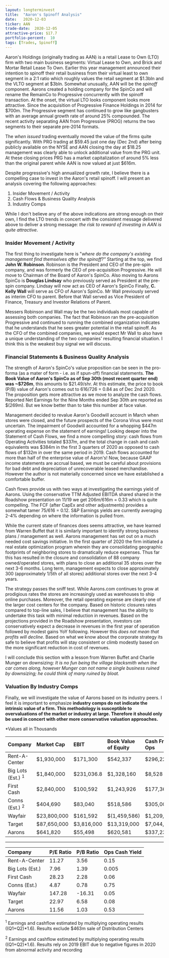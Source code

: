 ```yaml
---
layout: longterminvest
title:  "Aaron's Spinoff Analysis"
date:   2020-12-03
ticker: AAN
trade-date:  2020-12-05
attractive-price: $17.7
portfolio-percent:  10
tags: [Trades, Spinoff]
---
```


Aaron's Holdings (originally trading as AAN) is a retail Lease to Own (LTO) firm with two main business segments: Virtual Lease to Own, and Brick and Mortar Retail Lease To Own.  Earlier this year management announced their intention to spinoff their retail business from their virtual least to own segment in a 2:1 ratio which roughly values the retail segment at $1.3bln and the VLTO segment at $3bln.  Somewhat unusually, AAN will be the _spinoff_ component.  Aarons created a holding company for the SpinCo and will rename the RemainCo to Progressive concurrently with the spinoff transaction.  At the onset, the virtual LTO looks component looks more attractive.  Since the acquisition of Progressive Finance Holdings in 2014 for $700m.  The Progressive segment has continued to grow like gangbusters with an average annual growth rate of around 25% compounded.  The recent activity separating AAN from Progressive (PROG) returns the two segments to their separate pre-2014 formats.  

The _when issued_ trading eventually moved the value of the firms quite significantly.  With PRG trading at $59.45 just one day (Dec 2nd) after being publicly available on the NYSE and AAN closing the day at $18.25 management was clearly able to unlock additional value from the PRG unit.  At these closing prices PRG has a market capitalization of around 5% less than the original parent while AAN is now valued at just $616m.

Despite progressive's high annualized growth rate, I believe there is a compelling case to invest in the Aaron's retail spinoff.  I will present an analysis covering the following approaches:
1. Insider Movement / Activity
2. Cash Flows & Business Quality Analysis
3. Industry Comps

While I don't believe any of the above indications are strong enough on their own, I find the LTO trends in concert with the consistent message delivered above to deliver a strong message: _the risk to reward of investing in AAN is quite attractive_.

### Insider Movement / Activity
The first thing to investigate here is "_where do the company's existing management find themselves after the spinoff?"_ Starting at the top, we find **John W. Robinson**. Robinson is the President and CEO of the pre-spin company, and was formerly the CEO of pre-acquisition Progressive.  He will move to Chairman of the Board of Aaron's SpinCo.  Also moving to Aarons SpinCo is **Douglas Lindsay** who previously served as President at the pre-spin company.  Lindsay will now act as CEO of Aaron's SpinCo  Finally, **C. Kelly Wall** will serve as CFO of Aaron's SpinCo.  Mr Wall previously served as interim CFO to parent.  Before that Wall served as Vice President of Finance, Treasury and Investor Relations of Parent.  

Messers Robinson and Wall may be the two individuals most capable of assessing both companies.  The fact that Robinson ran the pre-acquisition Progressive and continued to running the combined organization indicates that he understands that he sees greater potential in the retail spinoff.  As the CFO of the combined companies, we would expect Mr Wall to also have a unique understanding of the two companies' resulting financial situation.  I think this is the weakest buy signal we will discuss.

### Financial Statements & Business Quality Analysis
The strength of Aaron's SpinCo's value proposition can be seen in the pro-forma (as a mater of form - i.e. as if spun-off) financial statements.  **The Book Value of Aaron's SpinCo as of Sep 30th (most recent quarter end) was ~$726m**, this amounts to $21.49/shr.  At this estimate, the price to book (P/B) value of Aaron's comes out to 616/726 = 0.84 as of Dec 2nd 2020.  The proposition gets more attractive as we move to analyze the cash flows.  Reported Net Earnings for the Nine Months ended Sep 30th are reported as $(269m).  But we know better than to take this number at face value.

Management decided to revalue Aaron's Goodwill account in March when stores were closed, and the future prospects of the Corona Virus were most uncertain.  The impairment of Goodwill accounted for a whopping $447m operating expense on the statement of earnings! Looking deeper into the Statement of Cash Flows, we find a more compelling story: cash flows from Operating Activities totaled $337m, and the total change in cash and cash equivalents was $384m in the first 3 quarters of 2020 as opposed to cash flows of $132m in over the same period in 2019.
Cash flows accounted for more than half of the enterprise value of Aaron's!  Now, because GAAP income statements are accrual based, we must be careful about provisions for bad debt and depreciation of unrecoverable leased merchandise.  However the author is not materially concerned since we have established a comfortable buffer.

Cash flows provide us with two ways at investigating the earnings yield of Aarons.  Using the conservative TTM Adjusted EBITDA shared shared in the Roadshow presentation on 11/19 we get $206m/$616m = 0.33 which is quite compelling.  The FCF (after CapEx and other adjustments) provides a somewhat tamer $75/$616 = 0.12.  S&P Earnings yields are currently averaging 2-4% depending on where the information is pulled from.  

While the current state of finances does seems attractive, we have learned from Warren Buffet that it is similarly important to identify strong business plans / management as well.  Aarons management has set out on a much needed cost savings initiative.  In the first quarter of 2020 the firm initiated a real estate optimization program wherein they are consolidating geographic footprints of neighboring stores to dramatically reduce expenses.  Thus far this has resulted in the closure and consolidation of 88 company owned/operated stores, with plans to close an additional 35 stores over the next 3-6 months.  Long term, management expects to close approximately 300 (approximately 1/5th of all stores) additional stores over the next 3-4 years.  

The strategy passes the sniff test.  While Aarons.com continues to grow at prodigious rates the stores are increasingly used as warehouses to ship online purchases.  Moreover, the retail operating expense are clearly one of the larger cost centers for the company.  Based on historic closures rates compared to top-line sales, I believe that management has the ability to undertake this task with minimal reduction in revenues.  Based on the projections provided in the Roadshow presentation, investors can conservatively expect a decrease in revenues in the first year of operation followed by modest gains YoY following.  However this _does not mean that profits will decline_.  Based on what we know about the corporate strategy its safe to believe that profits will stay consistent or climb modestly based on the more significant reduction in cost of revenues.

I will conclude this section with a lesson from Warren Buffet and Charlie Munger on downsizing:  _It is no fun being the village blacksmith when the car comes along, however Munger can not name a single business ruined by downsizing; he could think of many ruined by bloat._

### Valuation By Industry Comps
Finally, we will investigate the value of Aarons based on its industry peers.  I feel it is important to emphasize **industry comps do not indicate the intrinsic value of a firm.  This methodology is susceptible to overvaluations of the market or industry at large.  Therefore it should only be used in concert with other more conservative valuation approaches.**

*Values all in Thousands

| Company               | Market Cap    | EBIT          | Book Value of Equity    | Cash From Ops    |
| :---                  |:----          | :---          | :----                   | :----            |
| Rent-A-Center	        | $1,930,000	| $171,300	    | $542,337	              | $296,226         |
| Big Lots (Est.) <sup>1</sup> | $1,840,000	| $231,036.8| $1,328,160	      | $8,528           |
| First Cash	        | $2,840,000	| $100,592	    | $1,243,926	          | $177,366         |
| Conns (Est.) <sup>2</sup> | $404,690	| $83,040	    | $518,586	              | $305,000         |
| Wayfair	            | $23,800,000	| $161,592	    | $(1,459,586)            | $1,209,988       |
| Target	            | $87,650,000	| $3,816,000	| $13,319,000	          | $7,044,000       |
| Aarons	            | $641,820	    | $55,498	    | $620,581	              | $337,238         |

---

| Company               | P/E Ratio     | P/B Ratio     | Ops Cash Yield   |
| :---                  |:----          | :---          | :----            |
| Rent-A-Center	        | 11.27	        | 3.56	        | 0.15             |
| Big Lots (Est.)	    | 7.96	        | 1.39	        | 0.005            |
| First Cash	        | 28.23	        | 2.28	        | 0.06             |
| Conns (Est.)	        | 4.87	        | 0.78	        | 0.75             |
| Wayfair	            | 147.28	    | -16.31	    | 0.05             |
| Target	            | 22.97	        | 6.58	        | 0.08             |
| Aarons	            | 11.56	        | 1.03	        | 0.53             |


<sup>1</sup> Earnings and cashflow estimated by multiplying operating results ((Q1+Q2)*1.6).  Results exclude $463m sale of Distribution Centers

<sup>2</sup> Earnings and cashflow estimated by multiplying operating results ((Q1+Q2)*1.6).  Results rely on 2019 EBIT due to negative figures in 2020 from abnormal activity and recording
